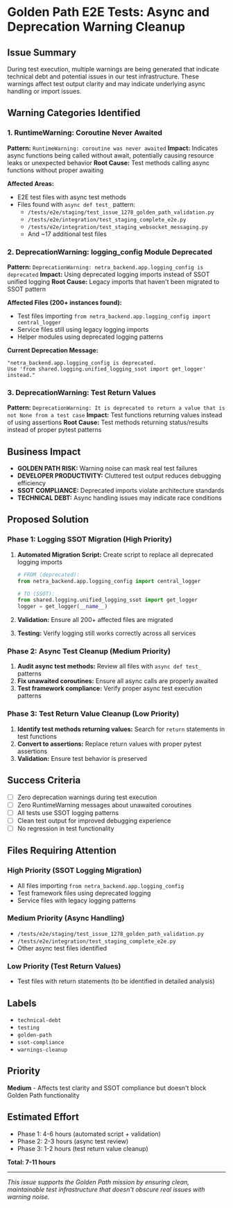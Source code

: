 # Golden Path E2E Tests: Async and Deprecation Warning Cleanup

## Issue Summary
During test execution, multiple warnings are being generated that indicate technical debt and potential issues in our test infrastructure. These warnings affect test output clarity and may indicate underlying async handling or import issues.

## Warning Categories Identified

### 1. RuntimeWarning: Coroutine Never Awaited
**Pattern:** `RuntimeWarning: coroutine was never awaited`
**Impact:** Indicates async functions being called without await, potentially causing resource leaks or unexpected behavior
**Root Cause:** Test methods calling async functions without proper awaiting

**Affected Areas:**
- E2E test files with async test methods
- Files found with `async def test_` pattern:
  - `/tests/e2e/staging/test_issue_1278_golden_path_validation.py`
  - `/tests/e2e/integration/test_staging_complete_e2e.py`
  - `/tests/e2e/integration/test_staging_websocket_messaging.py`
  - And ~17 additional test files

### 2. DeprecationWarning: logging_config Module Deprecated
**Pattern:** `DeprecationWarning: netra_backend.app.logging_config is deprecated`
**Impact:** Using deprecated logging imports instead of SSOT unified logging
**Root Cause:** Legacy imports that haven't been migrated to SSOT pattern

**Affected Files (200+ instances found):**
- Test files importing `from netra_backend.app.logging_config import central_logger`
- Service files still using legacy logging imports
- Helper modules using deprecated logging patterns

**Current Deprecation Message:**
```
"netra_backend.app.logging_config is deprecated. 
Use 'from shared.logging.unified_logging_ssot import get_logger' instead."
```

### 3. DeprecationWarning: Test Return Values
**Pattern:** `DeprecationWarning: It is deprecated to return a value that is not None from a test case`
**Impact:** Test functions returning values instead of using assertions
**Root Cause:** Test methods returning status/results instead of proper pytest patterns

## Business Impact
- **GOLDEN PATH RISK:** Warning noise can mask real test failures
- **DEVELOPER PRODUCTIVITY:** Cluttered test output reduces debugging efficiency 
- **SSOT COMPLIANCE:** Deprecated imports violate architecture standards
- **TECHNICAL DEBT:** Async handling issues may indicate race conditions

## Proposed Solution

### Phase 1: Logging SSOT Migration (High Priority)
1. **Automated Migration Script:** Create script to replace all deprecated logging imports
   ```python
   # FROM (deprecated):
   from netra_backend.app.logging_config import central_logger
   
   # TO (SSOT):
   from shared.logging.unified_logging_ssot import get_logger
   logger = get_logger(__name__)
   ```

2. **Validation:** Ensure all 200+ affected files are migrated
3. **Testing:** Verify logging still works correctly across all services

### Phase 2: Async Test Cleanup (Medium Priority)
1. **Audit async test methods:** Review all files with `async def test_` patterns
2. **Fix unawaited coroutines:** Ensure all async calls are properly awaited
3. **Test framework compliance:** Verify proper async test execution patterns

### Phase 3: Test Return Value Cleanup (Low Priority)
1. **Identify test methods returning values:** Search for `return` statements in test functions
2. **Convert to assertions:** Replace return values with proper pytest assertions
3. **Validation:** Ensure test behavior is preserved

## Success Criteria
- [ ] Zero deprecation warnings during test execution
- [ ] Zero RuntimeWarning messages about unawaited coroutines
- [ ] All tests use SSOT logging patterns
- [ ] Clean test output for improved debugging experience
- [ ] No regression in test functionality

## Files Requiring Attention

### High Priority (SSOT Logging Migration)
- All files importing `from netra_backend.app.logging_config`
- Test framework files using deprecated logging
- Service files with legacy logging patterns

### Medium Priority (Async Handling)
- `/tests/e2e/staging/test_issue_1278_golden_path_validation.py`
- `/tests/e2e/integration/test_staging_complete_e2e.py`
- Other async test files identified

### Low Priority (Test Return Values)
- Test files with return statements (to be identified in detailed analysis)

## Labels
- `technical-debt`
- `testing`
- `golden-path`
- `ssot-compliance`
- `warnings-cleanup`

## Priority
**Medium** - Affects test clarity and SSOT compliance but doesn't block Golden Path functionality

## Estimated Effort
- Phase 1: 4-6 hours (automated script + validation)
- Phase 2: 2-3 hours (async test review)
- Phase 3: 1-2 hours (test return value cleanup)

**Total: 7-11 hours**

---

*This issue supports the Golden Path mission by ensuring clean, maintainable test infrastructure that doesn't obscure real issues with warning noise.*
